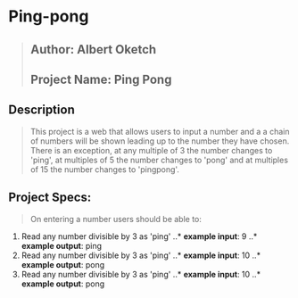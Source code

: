 # Ping-pong

>Author: Albert Oketch
>---
>Project Name: Ping Pong
>---
## Description
>This project is a web that allows users to input a number and a a chain of numbers will be shown leading up to the number they have chosen. There is an exception, at any multiple of 3 the number changes to 'ping', at multiples of 5 the number changes to 'pong' and at multiples of 15 the number changes to 'pingpong'.

## Project Specs:
>On entering a number users should be able to:
1. Read any number divisible by 3 as 'ping'
..* **example input**: 9
..* **example output**: ping
2. Read any number divisible by 3 as 'ping'
..* **example input**: 10
..* **example output**: pong
3. Read any number divisible by 3 as 'ping'
..* **example input**: 10
..* **example output**: pong

